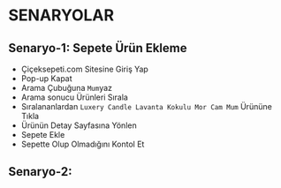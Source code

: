 



# SENARYOLAR
## Senaryo-1: Sepete Ürün Ekleme
- Çiçeksepeti.com Sitesine Giriş Yap
- Pop-up Kapat
- Arama Çubuğuna `Mum`yaz
- Arama sonucu Ürünleri Sırala
- Sıralananlardan `Luxery Candle Lavanta Kokulu Mor Cam Mum` Ürününe Tıkla
- Ürünün Detay Sayfasına Yönlen
- Sepete Ekle
- Sepette Olup Olmadığını Kontol Et

## Senaryo-2: 

